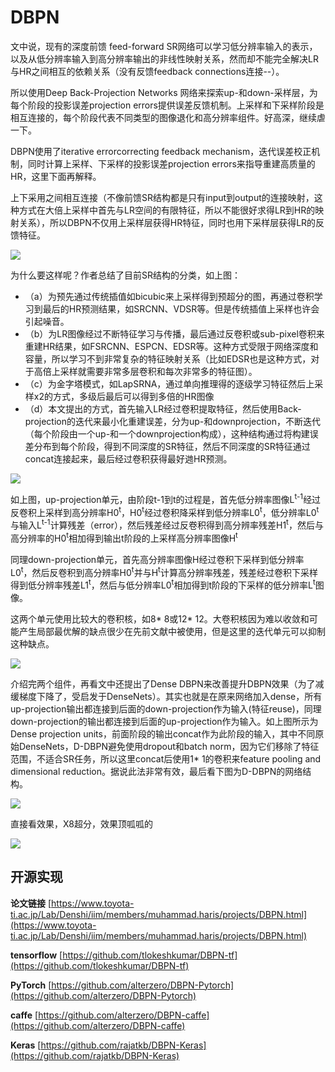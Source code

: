 # DBPN #

文中说，现有的深度前馈 feed-forward SR网络可以学习低分辨率输入的表示，以及从低分辨率输入到高分辨率输出的非线性映射关系，然而却不能完全解决LR与HR之间相互的依赖关系（没有反馈feedback connections连接--）。

所以使用Deep Back-Projection Networks 网络来探索up-和down-采样层，为每个阶段的投影误差projection errors提供误差反馈机制。上采样和下采样阶段是相互连接的，每个阶段代表不同类型的图像退化和高分辨率组件。好高深，继续虐一下。

DBPN使用了iterative errorcorrecting feedback mechanism，迭代误差校正机制，同时计算上采样、下采样的投影误差projection errors来指导重建高质量的HR，这里下面再解释。

上下采用之间相互连接（不像前馈SR结构都是只有input到output的连接映射，这种方式在大倍上采样中首先与LR空间的有限特征，所以不能很好求得LR到HR的映射关系），所以DBPN不仅用上采样层获得HR特征，同时也用下采样层获得LR的反馈特征。

![](https://github.com/jlygit/AI-video-enhance/blob/master/super%20resolution/image/QQ%E6%88%AA%E5%9B%BE20181221104125.jpg)

为什么要这样呢？作者总结了目前SR结构的分类，如上图：

- （a）为预先通过传统插值如bicubic来上采样得到预超分的图，再通过卷积学习到最后的HR预测结果，如SRCNN、VDSR等。但是传统插值上采样也许会引起噪音。
- （b）为LR图像经过不断特征学习与传播，最后通过反卷积或sub-pixel卷积来重建HR结果，如FSRCNN、ESPCN、EDSR等。这种方式受限于网络深度和容量，所以学习不到非常复杂的特征映射关系（比如EDSR也是这种方式，对于高倍上采样就需要非常多层卷积和每次非常多的特征图）。
- （c）为金字塔模式，如LapSRNA，通过单向推理得的逐级学习特征然后上采样x2的方式，多级后最后可以得到多倍的HR图像
- （d）本文提出的方式，首先输入LR经过卷积提取特征，然后使用Back-projection的迭代来最小化重建误差，分为up-和downprojection，不断迭代（每个阶段由一个up-和一个downprojection构成），这种结构通过将构建误差分布到每个阶段，得到不同深度的SR特征，然后不同深度的SR特征通过concat连接起来，最后经过卷积获得最好逇HR预测。

![](https://github.com/jlygit/AI-video-enhance/blob/master/super%20resolution/image/QQ%E6%88%AA%E5%9B%BE20181221104633.jpg)

如上图，up-projection单元，由阶段t-1到t的过程是，首先低分辨率图像L<sup>t-1</sup>经过反卷积上采样到高分辨率H0<sup>t</sup>，H0<sup>t</sup>经过卷积降采样到低分辨率L0<sup>t</sup>，低分辨率L0<sup>t</sup>与输入L<sup>t-1</sup>计算残差（error），然后残差经过反卷积得到高分辨率残差H1<sup>t</sup>，然后与高分辨率的H0<sup>t</sup>相加得到输出t阶段的上采样高分辨率图像H<sup>t</sup>


同理down-projection单元，首先高分辨率图像H经过卷积下采样到低分辨率L0<sup>t</sup>，然后反卷积到高分辨率H0<sup>t</sup>并与H<sup>t</sup>计算高分辨率残差，残差经过卷积下采样得到低分辨率残差L1<sup>t</sup>，然后与低分辨率L0<sup>t</sup>相加得到t阶段的下采样的低分辨率L<sup>t</sup>图像。

这两个单元使用比较大的卷积核，如8* 8或12* 12。大卷积核因为难以收敛和可能产生局部最优解的缺点很少在先前文献中被使用，但是这里的迭代单元可以抑制这种缺点。


![](https://github.com/jlygit/AI-video-enhance/blob/master/super%20resolution/image/QQ%E6%88%AA%E5%9B%BE20181221111337.jpg)

介绍完两个组件，再看文中还提出了Dense DBPN来改善提升DBPN效果（为了减缓梯度下降了，受启发于DenseNets）。其实也就是在原来网络加入dense，所有up-projection输出都连接到后面的down-projection作为输入(特征reuse)，同理down-projection的输出都连接到后面的up-projection作为输入。如上图所示为Dense projection units，前面阶段的输出concat作为此阶段的输入，其中不同原始DenseNets，D-DBPN避免使用dropout和batch norm，因为它们移除了特征范围，不适合SR任务，所以这里concat后使用1* 1的卷积来feature pooling and dimensional reduction。据说此法非常有效，最后看下图为D-DBPN的网络结构。

![](https://github.com/jlygit/AI-video-enhance/blob/master/super%20resolution/image/QQ%E6%88%AA%E5%9B%BE20181221105931.jpg)

直接看效果，X8超分，效果顶呱呱的

![](https://github.com/jlygit/AI-video-enhance/blob/master/super%20resolution/image/QQ%E6%88%AA%E5%9B%BE20181221112557.jpg)

## 开源实现 ##

**论文链接** [https://www.toyota-ti.ac.jp/Lab/Denshi/iim/members/muhammad.haris/projects/DBPN.html](https://www.toyota-ti.ac.jp/Lab/Denshi/iim/members/muhammad.haris/projects/DBPN.html)

**tensorflow** [https://github.com/tlokeshkumar/DBPN-tf](https://github.com/tlokeshkumar/DBPN-tf)


**PyTorch** [https://github.com/alterzero/DBPN-Pytorch](https://github.com/alterzero/DBPN-Pytorch)

**caffe** [https://github.com/alterzero/DBPN-caffe](https://github.com/alterzero/DBPN-caffe)

**Keras** [https://github.com/rajatkb/DBPN-Keras](https://github.com/rajatkb/DBPN-Keras)
